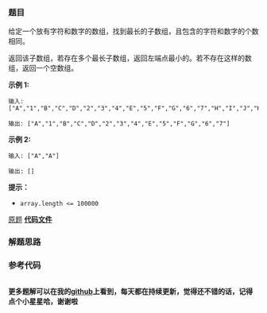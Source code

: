 ### 题目
给定一个放有字符和数字的数组，找到最长的子数组，且包含的字符和数字的个数相同。

返回该子数组，若存在多个最长子数组，返回左端点最小的。若不存在这样的数组，返回一个空数组。

**示例 1:**

    
    
    输入: ["A","1","B","C","D","2","3","4","E","5","F","G","6","7","H","I","J","K","L","M"]
    
    输出: ["A","1","B","C","D","2","3","4","E","5","F","G","6","7"]
    

**示例 2:**

    
    
    输入: ["A","A"]
    
    输出: []
    

**提示：**

  * `array.length <= 100000`

[原题](https://leetcode-cn.com/problems/find-longest-subarray-lcci/)    **[代码文件]()**


### 解题思路




### 参考代码

```go


```




**更多题解可以在我的[github](https://github.com/LZH139/leetcode_Go)上看到，每天都在持续更新，觉得还不错的话，记得点个小星星哈，谢谢啦**

